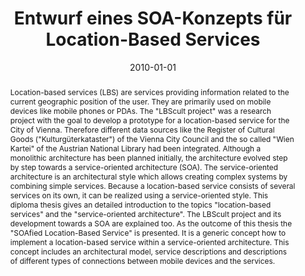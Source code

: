 ---
abstract: Location-based services (LBS) are services providing information related
  to the current geographic position of the user. They are primarily used on mobile
  devices like mobile phones or PDAs. The "LBScult project" was a research project
  with the goal to develop a prototype for a location-based service for the City of
  Vienna. Therefore different data sources like the Register of Cultural Goods ("Kulturgüterkataster")
  of the Vienna City Council and the so called "Wien Kartei" of the Austrian National
  Library had been integrated. Although a monolithic architecture has been planned
  initially, the architecture evolved step by step towards a service-oriented architecture
  (SOA). The service-oriented architecture is an architectural style which allows
  creating complex systems by combining simple services. Because a location-based
  service consists of several services on its own, it can be realized using a service-oriented
  style. This diploma thesis gives an detailed introduction to the topics "location-based
  services" and the "service-oriented architecture". The LBScult project and its development
  towards a SOA are explained too. As the outcome of this thesis the "SOAfied Location-Based
  Service" is presented. It is a generic concept how to implement a location-based
  service within a service-oriented architecture. This concept includes an architectural
  model, service descriptions and descriptions of different types of connections between
  mobile devices and the services.
authors:
- Wolfgang Gruber
date: '2010-01-01'
featured: false
links:
- name: Publik
  url: https://publik.tuwien.ac.at/showentry.php?ID=194535&lang=1
publication_types:
- '7'
publishDate: '2010-01-01'
title: Entwurf eines SOA-Konzepts für Location-Based Services
url_pdf: ''
---